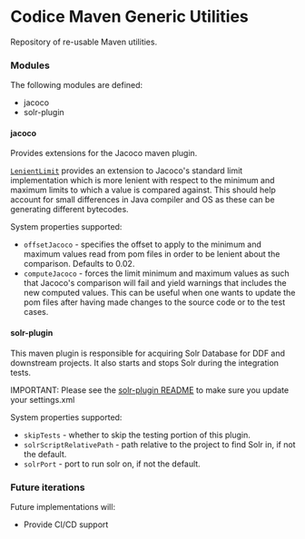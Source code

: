 # Codice Maven Generic Utilities
Repository of re-usable Maven utilities.

### Modules
The following modules are defined:
* jacoco
* solr-plugin
 
#### jacoco
Provides extensions for the Jacoco maven plugin. 

[`LenientLimit`](jacoco/src/main/java/org/codice/jacoco/LenientLimit.java) provides an extension to Jacoco's standard limit implementation which is more lenient with respect to the minimum and maximum limits to which a value is compared against. 
This should help account for small differences in Java compiler and OS as these can be generating different bytecodes.

System properties supported:
* `offsetJacoco` - specifies the offset to apply to the minimum and maximum values read from pom files in order to be lenient about the comparison. Defaults to 0.02.
* `computeJacoco` - forces the limit minimum and maximum values as such that Jacoco's comparison will fail and yield warnings that includes the new computed values. This can be useful when one wants to update the pom files after having made changes to the source code or to the test cases.

#### solr-plugin
This maven plugin is responsible for acquiring Solr Database for DDF and downstream projects. It also starts and
stops Solr during the integration tests.

IMPORTANT: Please see the [solr-plugin README](solr-plugin/README.md) to make sure you update your settings.xml 

System properties supported:
* `skipTests` - whether to skip the testing portion of this plugin.
* `solrScriptRelativePath` - path relative to the project to find Solr in, if not the default.
* `solrPort` - port to run solr on, if not the default.


### Future iterations
Future implementations will:
* Provide CI/CD support
